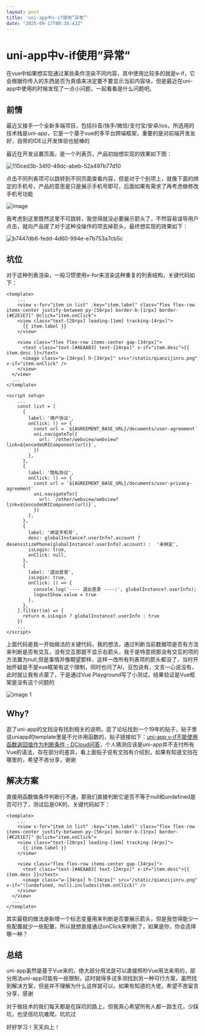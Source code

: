 ```yaml
---
layout: post
title: 'uni-app中v-if使用”异常”'
date: "2025-09-17T00:38:42Z"
---
```

uni-app中v-if使用”异常”
==================

在vue中如果想实现通过某些条件渲染不同内容，其中使用比较多的就是v-if，它会根据你传入的东西是否为真值来决定要不要显示当前内容块，但是最近在uni-app中使用的时候发现了一点小问题，一起看看是什么问题吧。

前情
--

最近又接手一个全新多端项目，包括抖音/快手/微信/支付宝/安卓/ios，所选用的技术栈是uni-app，它是一个基于vue的多平台跨端框架，重要的是对前端开发友好，自带的IDE让开发体验也挺棒的

最近在开发设置页面，是一个列表页，产品初始想实现的效果如下图：

![110ced3b-34f0-49dc-abeb-52a497b77d10](https://img2024.cnblogs.com/blog/685637/202509/685637-20250916124543331-1789873909.png)

点击不同列表项可以跳转到不同页面查看内容，但是对于个别项上，就像下面的绑定的手机号，产品的意思是只是展示手机号即可，后面如果有需求了再考虑做修改手机号功能

![image](https://img2024.cnblogs.com/blog/685637/202509/685637-20250916124509261-8180027.png)

我考虑到这里既然这里不可跳转，我觉得就没必要展示箭头了，不然容易误导用户点击，就向产品提了对于这种没操作的项去掉箭头，最终想实现的效果如下：

![b7447db6-fedd-4d60-994e-e7b753a7cb5c](https://img2024.cnblogs.com/blog/685637/202509/685637-20250916124642032-261482467.png)

坑位
--

对于这种列表渲染，一般习惯使用v-for来渲染这种重复的列表结构，关键代码如下：

    <template>
        ...
        <view v-for="item in list" :key="item.label" class="flex flex-row items-center justify-between py-[56rpx] border-b-[1rpx] border-[#E2E1E7]" @click="item.onClick">
        <view class="text-[28rpx] leading-[1em] tracking-[4rpx]">
          {{ item.label }}
        </view>
    
        <view class="flex flex-row items-center gap-[34rpx]">
          <text class="text-[#AEAAB3] text-[24rpx]" v-if="item.desc">{{ item.desc }}</text>
          <image class="w-[34rpx] h-[34rpx]" src="/static/qianzijinru.png" v-if="item.onClick" />
        </view>
      </view>
      ...
    </template>
    
    <script setup>
        ...
        const list = [
          {
            label: '用户协议',
            onClick: () => {
              const url = `${AGREEMENT_BASE_URL}/documents/user-agreement`
              uni.navigateTo({
                url: `/other/webview/webview?link=${encodeURIComponent(url)}`,
              })
            },
          },
          {
            label: '隐私协议',
            onClick: () => {
              const url = `${AGREEMENT_BASE_URL}/documents/user-privacy-agreement`
              uni.navigateTo({
                url: `/other/webview/webview?link=${encodeURIComponent(url)}`,
              })
            },
          },
          {
            label: '绑定手机号',
            desc: globalInstance?.userInfo?.account ? desensitizePhone(globalInstance?.userInfo?.account) :  '未绑定',
            isLogin: true,
            onClick: null,
          },
          {
            label: '退出登录',
            isLogin: true,
            onClick: () => {
              console.log('---- 退出登录 ----:', globalInstance?.userInfo);
              logoutShow.value = true
            },
          },
        ].filter((m) => {
          return m.isLogin ? globalInstance?.userInfo : true
        })
        ...
    </script>
    

上面代码是我一开始做法的关键代码，我的想法，通过判断当前数据项是否有方法来判断是否有交互，没有交互那就不显示右箭头，我于是特意把那没有交互的项的方法置为null,但是事情并像期望那样，这样一改所有列表项的箭头都没了，当时开始怀疑是不是vue框架有这个限制，同时也问了AI，豆包说有，文言一心说没有，此时就让我有点蒙了，于是通过Vue Playground写了小测试，结果验证是Vue框架是没有这个问题的

![image 1](https://img2024.cnblogs.com/blog/685637/202509/685637-20250916124653720-1226814116.png)

Why?
----

逛了uni-app的文挡没有找到相关的说明，逛了论坛找到一个19年的贴子，贴子里说uniapp的template里是不允许用函数的，贴子链接如下：[uni-app v-if不能使用函数返回值作为判断条件 - DCloud问答](https://ask.dcloud.net.cn/question/60634)，个人猜测应该是uni-app并不支付所有Vue的语法，存在部分的差异，看上面贴子说有文挡有介绍到，如果有知道文挡在哪里的，希望不吝分享，谢谢

解决方案
----

直接用函数做条件判断行不通，那我们直接判断它是否不等于null和undefined是否可行了，测试后是OK的，关键代码如下：

    <template>
        ...
        <view v-for="item in list" :key="item.label" class="flex flex-row items-center justify-between py-[56rpx] border-b-[1rpx] border-[#E2E1E7]" @click="item.onClick">
        <view class="text-[28rpx] leading-[1em] tracking-[4rpx]">
          {{ item.label }}
        </view>
    
        <view class="flex flex-row items-center gap-[34rpx]">
          <text class="text-[#AEAAB3] text-[24rpx]" v-if="item.desc">{{ item.desc }}</text>
          <image class="w-[34rpx] h-[34rpx]" src="/static/qianzijinru.png" v-if="![undefined, null].includes(item.onClick)" />
        </view>
      </view>
      ...
    </template>
    

其实最稳的做法是新增一个标志变量用来判断是否要展示箭头，但是我觉得能少一些配置就少一些配置，所以就想直接通过onClick来判断了，如果是你，你会选择哪一种？

总结
--

uni-app虽然是基于Vue来的，绝大部分用法是可以直接照秒Vue用法来用的，部分用法uni-app可能有一些限制，这时就得多试多测找到另一种可行方案，虽然找到解决方案，但是并不理解为什么这样就可以，如果有知道的大佬，希望不吝留言分享，感谢

对于做技术的我们每天都是在踩坑的路上，但我真心希望所有人都一路生花，少踩坑，也坚信坑坑难爬，坑坑过

好好学习！天天向上！